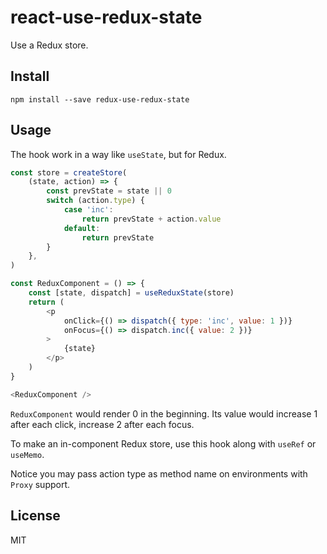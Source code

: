 # react-use-redux-state

Use a Redux store.

## Install

```
npm install --save redux-use-redux-state
```

## Usage

The hook work in a way like `useState`, but for Redux.

```js
const store = createStore(
    (state, action) => {
        const prevState = state || 0
        switch (action.type) {
            case 'inc':
                return prevState + action.value
            default:
                return prevState
        }
    },
)

const ReduxComponent = () => {
    const [state, dispatch] = useReduxState(store)
    return (
        <p
            onClick={() => dispatch({ type: 'inc', value: 1 })}
            onFocus={() => dispatch.inc({ value: 2 })}
        >
            {state}
        </p>
    )
}

<ReduxComponent />
```

`ReduxComponent` would render 0 in the beginning. Its value would increase 1 after each click, increase 2 after each focus.

To make an in-component Redux store, use this hook along with `useRef` or `useMemo`.

Notice you may pass action type as method name on environments with `Proxy` support.

## License

MIT
